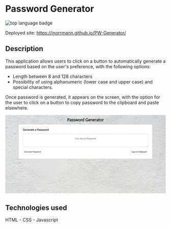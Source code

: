 # Password Generator

![top language badge](https://img.shields.io/github/languages/top/inorrmann/PW-Generator)

Deployed site: https://inorrmann.github.io/PW-Generator/

## Description

This application allows users to click on a button to automatically generate a password based on the user's preference, with the following options:

* Length between 8 and 128 characters
* Possibility of using alphanumeric (lower case and upper case) and special characters.

Once password is generated, it appears on the screen, with the option for the user to click on a button to copy password to the clipboard and paste elsewhere.

![Screnshot PW-Generator](screenshotPW.png)

## Technologies used

HTML - CSS - Javascript